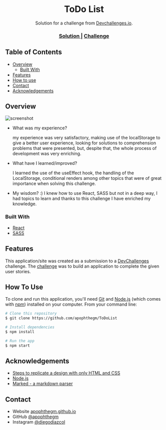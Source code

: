 <h1 align="center">ToDo List</h1>

<div align="center">
   Solution for a challenge from  <a href="http://devchallenges.io" target="_blank">Devchallenges.io</a>.
</div>

<div align="center">
  <h3>
    <a href="https://apophthegm.github.io/to-do-list/" target="_blank">
      Solution
    </a>
    <span> | </span>
    <a href="https://devchallenges.io/challenges/hH6PbOHBdPm6otzw2De5" target="_blank">
      Challenge
    </a>
  </h3>
</div>

<!-- TABLE OF CONTENTS -->

## Table of Contents

- [Overview](#overview)
  - [Built With](#built-with)
- [Features](#features)
- [How to use](#how-to-use)
- [Contact](#contact)
- [Acknowledgements](#acknowledgements)

<!-- OVERVIEW -->

## Overview

![screenshot](https://i.ibb.co/CzSFbVN/ToDo.png)

- What was my experience?

  my experience was very satisfactory, making use of the localStorage to give a better user experience, looking for solutions to comprehension problems that were presented, but, despite that, the whole process of development was very enriching.

- What have I learned/improved?

  I learned the use of the useEffect hook, the handling of the LocalStorage, conditional renders among other topics that were of great importance when solving this challenge.

- My wisdom? :)
  I knew how to use React, SASS but not in a deep way, I had topics to learn and thanks to this challenge I have enriched my knowledge.

### Built With

- [React](https://reactjs.org/)
- [SASS](https://sass-lang.com/)

## Features

This application/site was created as a submission to a [DevChallenges](https://devchallenges.io/challenges) challenge. The [challenge](https://devchallenges.io/challenges/hH6PbOHBdPm6otzw2De5) was to build an application to complete the given user stories.

## How To Use

To clone and run this application, you'll need [Git](https://git-scm.com) and [Node.js](https://nodejs.org/en/download/) (which comes with [npm](http://npmjs.com)) installed on your computer. From your command line:

```bash
# Clone this repository
$ git clone https://github.com/apophthegm/ToDoList

# Install dependencies
$ npm install

# Run the app
$ npm start
```

## Acknowledgements

- [Steps to replicate a design with only HTML and CSS](https://devchallenges-blogs.web.app/how-to-replicate-design/)
- [Node.js](https://nodejs.org/)
- [Marked - a markdown parser](https://github.com/chjj/marked)

## Contact

- Website [apophthegm.github.io](https://apophthegm.github.io/)
- GitHub [@apophthegm](https://github.com/apophthegm)
- Instagram [@diegodiazcol](https://instagram.com/diegodiazcol)
